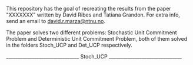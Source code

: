 This repository has the goal of recreating the results from the paper "XXXXXXX" written by David Ribes and Tatiana Grandon. For extra info, send an email to david.r.marza@ntnu.no.

The paper solves two different problems: Stochastic Unit Commitment Problem and Deterministic Unit Commitment Problem, both of them solved in the folders Stoch_UCP and Det_UCP respectively.

_______________________________ Stoch_UCP _______________________________


